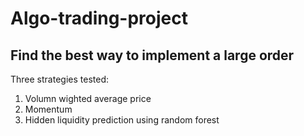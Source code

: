 # Algo-trading-project

## Find the best way to implement a large order
 Three strategies tested:
 1. Volumn wighted average price
 2. Momentum
 3. Hidden liquidity prediction using random forest
